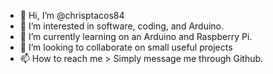 - 👋 Hi, I’m @chrisptacos84
- 👀 I’m interested in software, coding, and Arduino.
- 🌱 I’m currently learning on an Arduino and Raspberry Pi.
- 💞️ I’m looking to collaborate on small useful projects
- 📫 How to reach me > Simply message me through Github. 

<!---
chrisptacos84/chrisptacos84 is a ✨ special ✨ repository because its `README.md` (this file) appears on your GitHub profile.
You can click the Preview link to take a look at your changes.
--->
